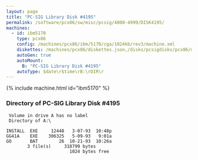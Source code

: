 ```yaml
---
layout: page
title: "PC-SIG Library Disk #4195"
permalink: /software/pcx86/sw/misc/pcsig/4000-4999/DISK4195/
machines:
  - id: ibm5170
    type: pcx86
    config: /machines/pcx86/ibm/5170/cga/1024kb/rev3/machine.xml
    diskettes: /machines/pcx86/diskettes.json,/disks/pcsigdisks/pcx86/diskettes.json
    autoGen: true
    autoMount:
      B: "PC-SIG Library Disk #4195"
    autoType: $date\r$time\rB:\rDIR\r
---
```


{% include machine.html id="ibm5170" %}

### Directory of PC-SIG Library Disk #4195

     Volume in drive A has no label
     Directory of A:\

    INSTALL  EXE     12448   3-07-93  10:48p
    GG41A    EXE    306325   5-09-93   9:01a
    GO       BAT        26  10-21-93  10:26a
            3 file(s)     318799 bytes
                            1024 bytes free
